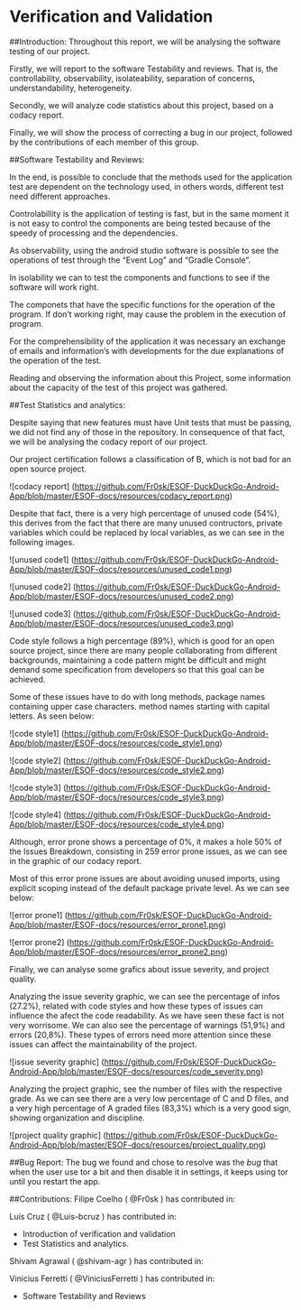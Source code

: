 # Verification and Validation

##Introduction:
Throughout this report, we will be analysing the software testing of our project.

Firstly, we will report to the software Testability and reviews. That is, the controllability, observability, isolateability, separation of concerns, understandability, heterogeneity.

Secondly, we will analyze code statistics about this project, based on a codacy report.

Finally, we will show the process of correcting a bug in our project, followed by the contributions of each member of this group.

##Software Testability and Reviews:

In the end, is possible to conclude that the methods used for the application test are dependent on the technology used, in others words, different test need different approaches. 

Controlabillity is the application of testing is fast, but in the same moment it is not easy to control the components are being tested because of the speedy of processing and the dependencies. 

As observability, using the android studio software is possible to see the operations of test through the “Event Log” and “Gradle Console”.

In isolability we can to test the components and functions to see if the software will work right.

The componets that have the specific functions for the operation of the program. If don’t working right, may cause the problem in the execution of program.

For the comprehensibility of the application it was necessary an exchange of emails and information’s with developments for the due explanations of the operation of the test.

Reading and observing the information about this Project, some information about the capacity of the test of this project was gathered.


##Test Statistics and analytics:

Despite saying that new features must have Unit tests that must be passing, we did not find any of those in the repository.
In consequence of that fact, we will be analysing the codacy report of our project.

Our project certification follows a classification of B, which is not bad for an open source project.

![codacy report] (https://github.com/Fr0sk/ESOF-DuckDuckGo-Android-App/blob/master/ESOF-docs/resources/codacy_report.png)

Despite that fact, there is a very high percentage of unused code (54%), this derives from the fact that there are many unused contructors, private variables which could be replaced by local variables, as we can see in the following images.

![unused code1] (https://github.com/Fr0sk/ESOF-DuckDuckGo-Android-App/blob/master/ESOF-docs/resources/unused_code1.png)

![unused code2] (https://github.com/Fr0sk/ESOF-DuckDuckGo-Android-App/blob/master/ESOF-docs/resources/unused_code2.png)

![unused code3] (https://github.com/Fr0sk/ESOF-DuckDuckGo-Android-App/blob/master/ESOF-docs/resources/unused_code3.png)

Code style follows a high percentage (89%), which is good for an open source project, since there are many people collaborating from different backgrounds, maintaining a code pattern might be difficult and might demand some specification from developers so that this goal can be achieved.

Some of these issues have to do with long methods, package names containing upper case characters. method names starting with capital letters. As seen below:

![code style1] (https://github.com/Fr0sk/ESOF-DuckDuckGo-Android-App/blob/master/ESOF-docs/resources/code_style1.png)

![code style2] (https://github.com/Fr0sk/ESOF-DuckDuckGo-Android-App/blob/master/ESOF-docs/resources/code_style2.png)

![code style3] (https://github.com/Fr0sk/ESOF-DuckDuckGo-Android-App/blob/master/ESOF-docs/resources/code_style3.png)

![code style4] (https://github.com/Fr0sk/ESOF-DuckDuckGo-Android-App/blob/master/ESOF-docs/resources/code_style4.png)

Although, error prone shows a percentage of 0%, it makes a hole 50% of the Issues Breakdown, consisting in 259 error prone issues, as we can see in the graphic of our codacy report.

Most of this error prone issues are about avoiding unused imports, using explicit scoping instead of the default package private level. As we can see below:

![error prone1] (https://github.com/Fr0sk/ESOF-DuckDuckGo-Android-App/blob/master/ESOF-docs/resources/error_prone1.png)

![error prone2] (https://github.com/Fr0sk/ESOF-DuckDuckGo-Android-App/blob/master/ESOF-docs/resources/error_prone2.png)

Finally, we can analyse some grafics about issue severity, and project quality.

Analyzing the issue severity graphic, we can see the percentage of infos (27.2%), related with code styles and how these types of issues can influence the afect the code readability. As we have seen these fact is not very worrisome. We can also see the percentage of warnings (51,9%) and errors (20,8%). These types of errors need more attention since these issues can affect the maintainability of the project.

![issue severity graphic] (https://github.com/Fr0sk/ESOF-DuckDuckGo-Android-App/blob/master/ESOF-docs/resources/code_severity.png)

Analyzing the project graphic, see the number of files with the respective grade. As we can see there are a very low percentage of C and D files, and a very high percentage of A graded files (83,3%) which is a very good sign, showing organization and discipline.

![project quality graphic] (https://github.com/Fr0sk/ESOF-DuckDuckGo-Android-App/blob/master/ESOF-docs/resources/project_quality.png)

##Bug Report:
The bug we found and chose to resolve was the *bug* that when the user use tor a bit and then disable it in settings, it keeps using tor until you restart the app. 

##Contributions:
Filipe Coelho ( @Fr0sk ) has contributed in:

Luís Cruz ( @Luis-bcruz ) has contributed in:
* Introduction of verification and validation
* Test Statistics and analytics.

Shivam Agrawal ( @shivam-agr ) has contributed in:

Vinicius Ferretti ( @ViniciusFerretti ) has contributed in:
* Software Testability and Reviews
